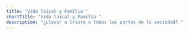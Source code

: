 ```yaml
---
title: "Vida laical y Familia "
shortTitle: "Vida laical y Familia "
description: "¿Llevar a Cristo a todas las partes de la sociedad? "
---
```

